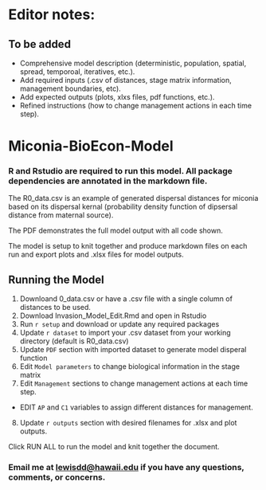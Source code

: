 # Editor notes: 
## To be added
- Comprehensive model description (deterministic, population, spatial, spread, temporoal, iteratives, etc.). 
- Add required inputs (.csv of distances, stage matrix information, management boundaries, etc).
- Add expected outputs (plots, xlxs files, pdf functions, etc.). 
- Refined instructions (how to change management actions in each time step).


# Miconia-BioEcon-Model

### R and Rstudio are required to run this model. All package dependencies are annotated in the markdown file.

The R0_data.csv is an example of generated dispersal distances for miconia based on its dispersal kernal (probability density function of dipsersal distance from maternal source).

The PDF demonstrates the full model output with all code shown.

The model is setup to knit together and produce markdown files on each run and export plots and .xlsx files for model outputs.

## Running the Model

1. Downloand 0_data.csv or have a .csv file with a single column of distances to be used.
2. Download Invasion_Model_Edit.Rmd and open in Rstudio
3. Run `r setup` and download or update any required packages
4. Update `r dataset` to import your .csv dataset from your working directory (default is R0_data.csv)
5. Update `PDF` section with imported dataset to generate model disperal function
6. Edit `Model parameters` to change biological information in the stage matrix
7. Edit `Management` sections to change management actions at each time step.
- EDIT `AP` and `C1` variables to assign different distances for management. 
8. Update `r outputs` section with desired filenames for .xlsx and plot outputs.

Click RUN ALL to run the model and knit together the document.

### Email me  at lewisdd@hawaii.edu if you have any questions, comments, or concerns.

